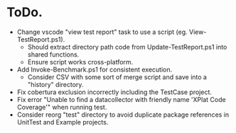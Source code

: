 # ToDo.
* Change vscode "view test report" task to use a script (eg. View-TestReport.ps1).
    * Should extract directory path code from Update-TestReport.ps1 into shared functions.
    * Ensure script works cross-platform.
* Add Invoke-Benchmark.ps1 for consistent execution.
    * Consider CSV with some sort of merge script and save into a "history" directory.
* Fix cobertura exclusion incorrectly including the TestCase project.
* Fix error "Unable to find a datacollector with friendly name 'XPlat Code Coverage'" when running test.
* Consider reorg "test" directory to avoid duplicate package references in UnitTest and Example projects.
